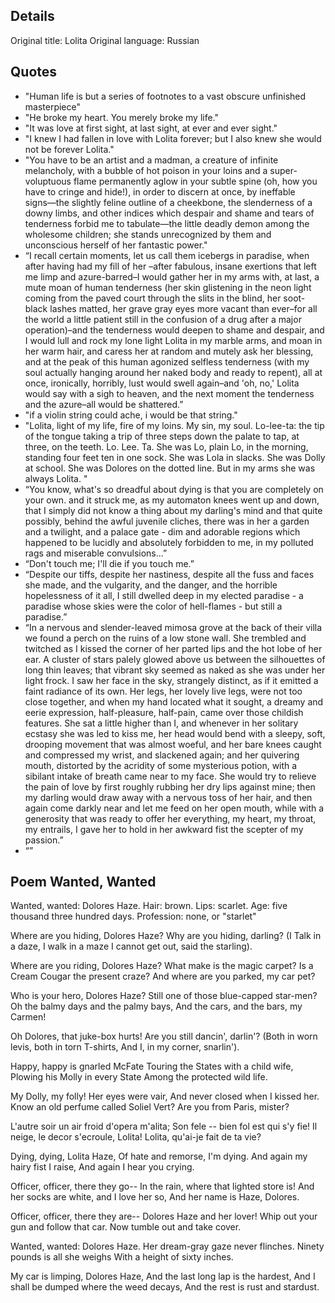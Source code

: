 <!--
.. title: Lolita - Vladimir Nabokov
.. slug: lolita
.. date: 2016-08-12 11:10:40 UTC+08:00
.. tags: book, Vladimir Nabokov
.. category:
.. link:
.. description:
.. type: text
-->
## Details ##
Original title: Lolita
Original language: Russian

## Quotes ##
- "Human life is but a series of footnotes to a vast obscure unfinished masterpiece"
- "He broke my heart. You merely broke my life."
- "It was love at first sight, at last sight, at ever and ever sight."
- "I knew I had fallen in love with Lolita forever; but I also knew she would not be forever Lolita."
- "You have to be an artist and a madman, a creature of infinite melancholy, with a bubble of hot poison in your loins and a super-voluptuous flame permanently aglow in your subtle spine (oh, how you have to cringe and hide!), in order to discern at once, by ineffable signs―the slightly feline outline of a cheekbone, the slenderness of a downy limbs, and other indices which despair and shame and tears of tenderness forbid me to tabulate―the little deadly demon among the wholesome children; she stands unrecognized by them and unconscious herself of her fantastic power."
- “I recall certain moments, let us call them icebergs in paradise, when after having had my fill of her –after fabulous, insane exertions that left me limp and azure-barred–I would gather her in my arms with, at last, a mute moan of human tenderness (her skin glistening in the neon light coming from the paved court through the slits in the blind, her soot-black lashes matted, her grave gray eyes more vacant than ever–for all the world a little patient still in the confusion of a drug after a major operation)–and the tenderness would deepen to shame and despair, and I would lull and rock my lone light Lolita in my marble arms, and moan in her warm hair, and caress her at random and mutely ask her blessing, and at the peak of this human agonized selfless tenderness (with my soul actually hanging around her naked body and ready to repent), all at once, ironically, horribly, lust would swell again–and 'oh, no,' Lolita would say with a sigh to heaven, and the next moment the tenderness and the azure–all would be shattered.”
- "if a violin string could ache, i would be that string."
- "Lolita, light of my life, fire of my loins. My sin, my soul. Lo-lee-ta: the tip of the tongue taking a trip of three steps down the palate to tap, at three, on the teeth. Lo. Lee. Ta. She was Lo, plain Lo, in the morning, standing four feet ten in one sock. She was Lola in slacks. She was Dolly at school. She was Dolores on the dotted line. But in my arms she was always Lolita. "
- “You know, what's so dreadful about dying is that you are completely on your own. and it struck me, as my automaton knees went up and down, that I simply did not know a thing about my darling's mind and that quite possibly, behind the awful juvenile cliches, there was in her a garden and a twilight, and a palace gate - dim and adorable regions which happened to be lucidly and absolutely forbidden to me, in my polluted rags and miserable convulsions...”
- “Don't touch me; I'll die if you touch me.”  
- “Despite our tiffs, despite her nastiness, despite all the fuss and faces she made, and the vulgarity, and the danger, and the horrible hopelessness of it all, I still dwelled deep in my elected paradise - a paradise whose skies were the color of hell-flames - but still a paradise.”
- “In a nervous and slender-leaved mimosa grove at the back of their villa we found a perch on the ruins of a low stone wall. She trembled and twitched as I kissed the corner of her parted lips and the hot lobe of her ear. A cluster of stars palely glowed above us between the silhouettes of long thin leaves; that vibrant sky seemed as naked as she was under her light frock. I saw her face in the sky, strangely distinct, as if it emitted a faint radiance of its own. Her legs, her lovely live legs, were not too close together, and when my hand located what it sought, a dreamy and eerie expression, half-pleasure, half-pain, came over those childish features. She sat a little higher than I, and whenever in her solitary ecstasy she was led to kiss me, her head would bend with a sleepy, soft, drooping movement that was almost woeful, and her bare knees caught and compressed my wrist, and slackened again; and her quivering mouth, distorted by the acridity of some mysterious potion, with a sibilant intake of breath came near to my face. She would try to relieve the pain of love by first roughly rubbing her dry lips against mine; then my darling would draw away with a nervous toss of her hair, and then again come darkly near and let me feed on her open mouth, while with a generosity that was ready to offer her everything, my heart, my throat, my entrails, I gave her to hold in her awkward fist the scepter of my passion.”
- “”

## Poem Wanted, Wanted ##
Wanted, wanted: Dolores Haze.
Hair: brown. Lips: scarlet.
Age: five thousand three hundred days.
Profession: none, or "starlet"

Where are you hiding, Dolores Haze?
Why are you hiding, darling?
(I Talk in a daze, I walk in a maze
I cannot get out, said the starling).

Where are you riding, Dolores Haze?
What make is the magic carpet?
Is a Cream Cougar the present craze?
And where are you parked, my car pet?

Who is your hero, Dolores Haze?
Still one of those blue-capped star-men?
Oh the balmy days and the palmy bays,
And the cars, and the bars, my Carmen!

Oh Dolores, that juke-box hurts!
Are you still dancin', darlin'?
(Both in worn levis, both in torn T-shirts,
And I, in my corner, snarlin').

Happy, happy is gnarled McFate
Touring the States with a child wife,
Plowing his Molly in every State
Among the protected wild life.

My Dolly, my folly! Her eyes were vair,
And never closed when I kissed her.
Know an old perfume called Soliel Vert?
Are you from Paris, mister?

L'autre soir un air froid d'opera m'alita;
Son fele -- bien fol est qui s'y fie!
Il neige, le decor s'ecroule, Lolita!
Lolita, qu'ai-je fait de ta vie?

Dying, dying, Lolita Haze,
Of hate and remorse, I'm dying.
And again my hairy fist I raise,
And again I hear you crying.

Officer, officer, there they go--
In the rain, where that lighted store is!
And her socks are white, and I love her so,
And her name is Haze, Dolores.

Officer, officer, there they are--
Dolores Haze and her lover!
Whip out your gun and follow that car.
Now tumble out and take cover.

Wanted, wanted: Dolores Haze.
Her dream-gray gaze never flinches.
Ninety pounds is all she weighs
With a height of sixty inches.

My car is limping, Dolores Haze,
And the last long lap is the hardest,
And I shall be dumped where the weed decays,
And the rest is rust and stardust.
